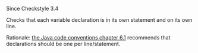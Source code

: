 Since Checkstyle 3.4

Checks that each variable declaration is in its own statement and on its own line.

Rationale: [ the Java code conventions chapter 6.1][the Java code conventions chapter 6.1] recommends that declarations should be one per line/statement.


[the Java code conventions chapter 6.1]: http://www.oracle.com/technetwork/java/javase/documentation/codeconventions-141270.html#2992